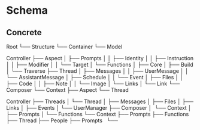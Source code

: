 # Schema

## Concrete

Root
└── Structure
    └── Container
        └── Model

Controller
├── Aspect
│   ├── Prompts
│   │   ├── Identity
│   │   ├── Instruction
│   │   ├── Modifier
│   │   └── Target
│   └── Functions
│       ├── Core
│       ├── Build
│       └── Traverse
├── Thread
│   ├── Messages
│   │   ├── UserMessage
│   │   └── AssistantMessage
│   ├── Schedule
│   │   └── Event
│   ├── Files
│   │   ├── Code
│   │   ├── Note
│   │   └── Image
│   └── Links
│       └── Link
└── Composer
    └── Context
        ├── Aspect
        └── Thread

Controller
├── Threads
│   └── Thread
│       ├── Messages
│       ├── Files
│       ├── Links
│       ├── Events
│       └── UserManager
├── Composer
│   └── Context
│       ├── Prompts
│       └── Functions
└── Context
    ├── Prompts
    ├── Functions
    ├── Thread
    ├── People
    ├── Prompts
    └──